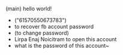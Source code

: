 (main) hello world!
+ ("61570550673783")
+ to recover fb account password
+ (to change password)
+ Lirpa Enaj Noicitram to open this account
+ what is the password of this account~
